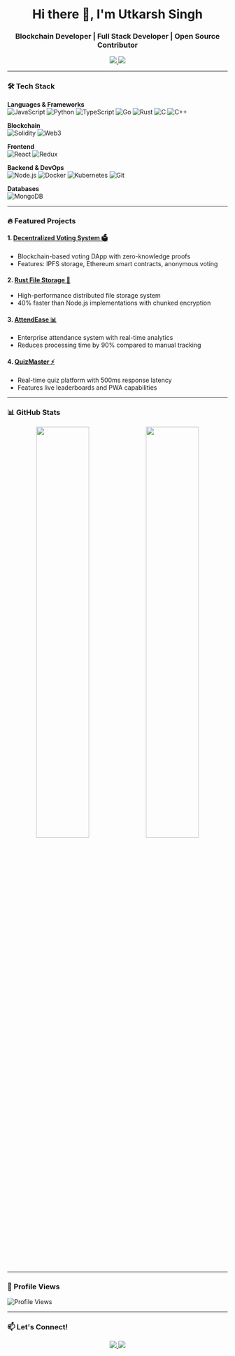 <h1 align="center">Hi there 👋, I'm Utkarsh Singh</h1>
<h3 align="center">Blockchain Developer | Full Stack Developer | Open Source Contributor</h3>

<p align="center">
  <a href="https://www.linkedin.com/in/utkarsh-singh1729/">
    <img src="https://img.shields.io/badge/LinkedIn-0077B5?style=for-the-badge&logo=linkedin&logoColor=white">
  </a>
  <a href="mailto:businessutkarsh22@gmail.com">
    <img src="https://img.shields.io/badge/Gmail-D14836?style=for-the-badge&logo=gmail&logoColor=white">
  </a>
</p>

---

### 🛠 Tech Stack

**Languages & Frameworks**  
![JavaScript](https://img.shields.io/badge/JavaScript-F7DF1E?style=for-the-badge&logo=javascript&logoColor=black)
![Python](https://img.shields.io/badge/Python-3776AB?style=for-the-badge&logo=python&logoColor=white)
![TypeScript](https://img.shields.io/badge/TypeScript-3178C6?style=for-the-badge&logo=typescript&logoColor=white)
![Go](https://img.shields.io/badge/Go-00ADD8?style=for-the-badge&logo=go&logoColor=white)
![Rust](https://img.shields.io/badge/Rust-000000?style=for-the-badge&logo=rust&logoColor=white)
![C](https://img.shields.io/badge/C-A8B9CC?style=for-the-badge&logo=c&logoColor=black)
![C++](https://img.shields.io/badge/C%2B%2B-00599C?style=for-the-badge&logo=c%2B%2B&logoColor=white)

**Blockchain**  
![Solidity](https://img.shields.io/badge/Solidity-363636?style=for-the-badge&logo=solidity&logoColor=white)
![Web3](https://img.shields.io/badge/Web3.js-F16822?style=for-the-badge&logo=web3.js&logoColor=white)

**Frontend**  
![React](https://img.shields.io/badge/React-20232A?style=for-the-badge&logo=react&logoColor=61DAFB)
![Redux](https://img.shields.io/badge/Redux-764ABC?style=for-the-badge&logo=redux&logoColor=white)

**Backend & DevOps**  
![Node.js](https://img.shields.io/badge/Node.js-339933?style=for-the-badge&logo=node.js&logoColor=white)
![Docker](https://img.shields.io/badge/Docker-2496ED?style=for-the-badge&logo=docker&logoColor=white)
![Kubernetes](https://img.shields.io/badge/Kubernetes-326CE5?style=for-the-badge&logo=kubernetes&logoColor=white)
![Git](https://img.shields.io/badge/Git-F05032?style=for-the-badge&logo=git&logoColor=white)

**Databases**  
![MongoDB](https://img.shields.io/badge/MongoDB-47A248?style=for-the-badge&logo=mongodb&logoColor=white)

---

### 🔥 Featured Projects

#### 1. [Decentralized Voting System 🗳️](https://github.com/utkarsh-singh-1729/Decentralized-Voting-Systems)
- Blockchain-based voting DApp with zero-knowledge proofs
- Features: IPFS storage, Ethereum smart contracts, anonymous voting

#### 2. [Rust File Storage 🦀](https://github.com/utkarsh-singh-1729/Rust-Based-File-Storage-Tool)
- High-performance distributed file storage system
- 40% faster than Node.js implementations with chunked encryption

#### 3. [AttendEase 📊](https://github.com/utkarsh-singh-1729/AttendEase)
- Enterprise attendance system with real-time analytics
- Reduces processing time by 90% compared to manual tracking

#### 4. [QuizMaster ⚡](https://github.com/utkarsh-singh-1729/Quiz-Application-)
- Real-time quiz platform with 500ms response latency
- Features live leaderboards and PWA capabilities

---

### 📊 GitHub Stats

<div align="center">
  <img width="49%" src="https://github-readme-stats.vercel.app/api?username=utkarsh-singh-1729&show_icons=true&theme=radical&cache_seconds=1">
  <img width="49%" src="https://github-readme-stats.vercel.app/api/top-langs/?username=utkarsh-singh-1729&layout=compact&theme=radical&cache_seconds=1">
</div>

---

### 👀 Profile Views
![Profile Views](https://hits.sh/github.com/utkarsh-singh-1729.svg?style=flat&label=Visitors&color=blue&labelColor=black)

---

### 📫 Let's Connect!
<p align="center">
  <a href="https://www.linkedin.com/in/utkarsh-singh1729/">
    <img src="https://img.shields.io/badge/LinkedIn-0077B5?style=for-the-badge&logo=linkedin&logoColor=white">
  </a>
  <a href="mailto:businessutkarsh22@gmail.com">
    <img src="https://img.shields.io/badge/Gmail-D14836?style=for-the-badge&logo=gmail&logoColor=white">
  </a>
</p>
